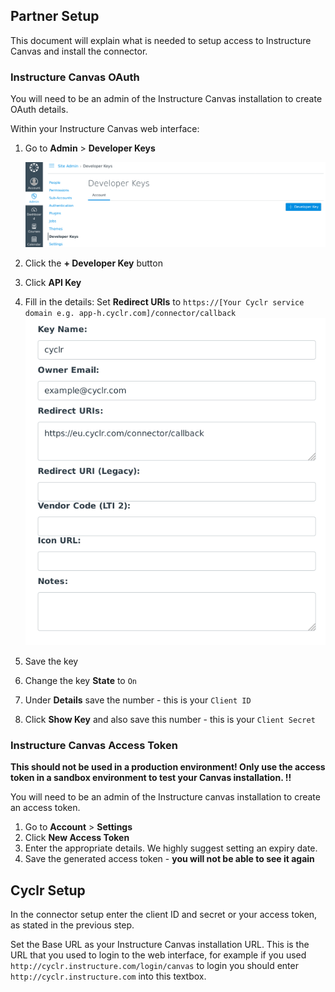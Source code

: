 
<section class="setup partner" markdown="1">

## Partner Setup

<div class="section-content" markdown="1">

This document will explain what is needed to setup access to Instructure Canvas and install the connector.

### Instructure Canvas OAuth

You will need to be an admin of the Instructure Canvas installation to create OAuth details.

Within your Instructure Canvas web interface:

1. Go to **Admin** > **Developer Keys** 

    ![](./images/canvas-developer-keys.png)
2. Click the **+ Developer Key** button
3. Click **API Key**
4. Fill in the details:
   Set **Redirect URIs** to `https://[Your Cyclr service domain e.g. app-h.cyclr.com]/connector/callback`    
    ![](./images/canvas-api-key.png)
5. Save the key
6. Change the key **State** to `On`
7. Under **Details** save the number - this is your `Client ID`
8. Click **Show Key** and also save this number - this is your `Client Secret`

### Instructure Canvas Access Token ###

**This should not be used in a production environment! Only use the access token in a sandbox environment to test your Canvas installation. !!**

You will need to be an admin of the Instructure canvas installation to create an access token.

1. Go to **Account** > **Settings**
2. Click **New Access Token** 
3. Enter the appropriate details. We highly suggest setting an expiry date.
4. Save the generated access token - **you will not be able to see it again**


</div>

</section>

<section class="setup cyclr" markdown="1">

## Cyclr Setup

<div class="section-content" markdown="1">

In the connector setup enter the client ID and secret or your access token, as stated in the previous step.

Set the Base URL as your Instructure Canvas installation URL. This is the URL that you used to login to the web interface, for example if you used `http://cyclr.instructure.com/login/canvas` to login you should enter `http://cyclr.instructure.com` into this textbox. 

</div>

</section>

